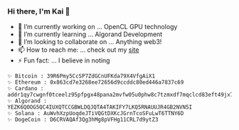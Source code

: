 ### Hi there, I'm Kai 👋

- 🔭 I’m currently working on ... OpenCL GPU technology
- 🌱 I’m currently learning ... Algorand Development
- 👯 I’m looking to collaborate on ... Anything web3!
- 📫 How to reach me: ... check out my [site](https://yeetbucks.com)
- ⚡ Fun fact: ... I believe in noting

```
✨ Bitcoin : 39R6Pmy5CcSP7ZdGCnUFKda79X4VfgAiX1
✨ Ethereum : 0x863cd7e3268ee72656d9ccddc80ed446a7837c69
✨ Cardano : addr1qy7cwgnf0tceelz95pfpgx48pana2mvfw05u0phw8c7tzmxdf7mqclcd83eft49jx7d2s46awv8kxcgunjahguvff4ksehygfm
✨ Algorand : YEZK6QOOG5QC4IUXQTCCGBWLDQJQTA4TAKIFY7LKQ5RNAUUJR4GB2NVN5I
✨ Solana : AuWvhXzpUoqdeJTiVQGtDXKcJGrnTcoSFuLwT6TTNY6D
✨ DogeCoin : D6CRVAQAf3Qg3hMg8pVFHg11CRL7d9ytZ3
```
